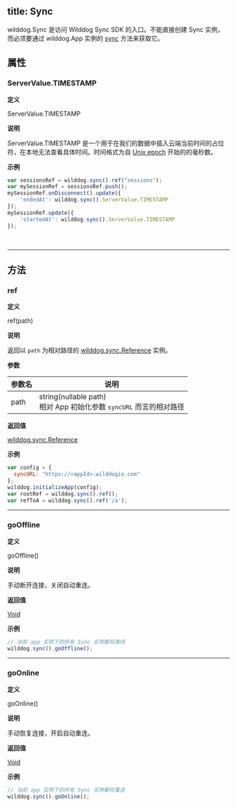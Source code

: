 title: Sync
---

wilddog.Sync 是访问 Wilddog Sync SDK 的入口。不能直接创建 Sync 实例，而必须要通过 wilddog.App 实例的 [sync](/api/sync/web/App.html#sync) 方法来获取它。

## 属性

### ServerValue.TIMESTAMP

**定义**

ServerValue.TIMESTAMP

**说明**

ServerValue.TIMESTAMP 是一个用于在我们的数据中插入云端当前时间的占位符，在本地无法查看具体时间。时间格式为自 [Unix epoch](https://en.wikipedia.org/wiki/Unix_time) 开始的的毫秒数。

**示例**

```js
var sessionsRef = wilddog.sync().ref("sessions");
var mySessionRef = sessionsRef.push();
mySessionRef.onDisconnect().update({
    'endedAt': wilddog.sync().ServerValue.TIMESTAMP
});
mySessionRef.update({
    'startedAt': wilddog.sync().ServerValue.TIMESTAMP
});
```

</br>

------

## 方法

### ref

**定义**

ref(path)

**说明**

返回以 `path` 为相对路径的 [wilddog.sync.Reference](/api/sync/web/Reference.html) 实例。

**参数**

| 参数名| 说明                                  |
| ---- | ----------------------------------- |
| path | string(nullable path)<br>相对 App 初始化参数 `syncURL` 而言的相对路径 |

**返回值**

[wilddog.sync.Reference](/api/sync/web/Reference.html)

**示例**

```js
var config = {
  syncURL: "https://<appId>.wilddogio.com"
};
wilddog.initializeApp(config);
var rootRef = wilddog.sync().ref();
var refToA = wilddog.sync().ref('/a');

```
---

### goOffline

**定义**

goOffline()

**说明**

手动断开连接，关闭自动重连。

**返回值**

[Void](/api/sync/web/Void.html)

**示例**
```js
// 当前 app 实例下的所有 Sync 实例都将离线
wilddog.sync().goOffline();
```

---

### goOnline

**定义**

goOnline()

**说明**

手动恢复连接，开启自动重连。

**返回值**

[Void](/api/sync/web/Void.html)

**示例**
```js
// 当前 app 实例下的所有 Sync 实例都将重连
wilddog.sync().goOnline();
```
